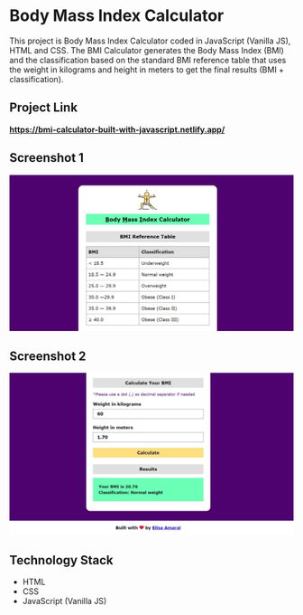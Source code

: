 # Body Mass Index Calculator

This project is Body Mass Index Calculator coded in JavaScript (Vanilla JS), HTML and CSS. The BMI Calculator generates the Body Mass Index (BMI) and the classification based on the standard BMI reference table that uses the weight in kilograms and height in meters to get the final results (BMI + classification).

## Project Link

**https://bmi-calculator-built-with-javascript.netlify.app/**

## Screenshot 1

![Screenshot](assets/img/Screenshot_1.jpg)

## Screenshot 2

![Screenshot](assets/img/Screenshot_2.jpg)

## Technology Stack

+ HTML
+ CSS
+ JavaScript (Vanilla JS)
